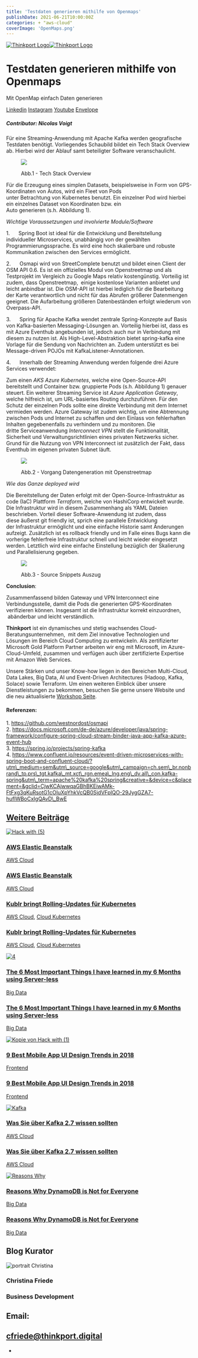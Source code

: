 ```yaml
---
title: 'Testdaten generieren mithilfe von Openmaps'
publishDate: 2021-06-21T10:00:00Z
categories: + "aws-cloud"
coverImage: 'OpenMaps.png'
---
```


[![Thinkport Logo](images/Logo_horizontral_new-ovavzp5ztqmosy1yz1jrwr9fv5swhtoc0bky3tkc3g.png 'Logo Bright Colours')](https://thinkport.digital)[![Thinkport Logo](images/Logo_horizontral_new-ovavzp5ztqmosy1yz1jrwr9fv5swhtoc0bky3tkc3g.png 'Logo Bright Colours')](https://thinkport.digital)

# Testdaten generieren mithilfe von Openmaps

Mit OpenMap einfach Daten generieren

[Linkedin](https://www.linkedin.com/company/11759873) [Instagram](https://www.instagram.com/thinkport/) [Youtube](https://www.youtube.com/channel/UCnke3WYRT6bxuMK2t4jw2qQ) [Envelope](mailto:tdrechsel@thinkport.digital)[](#linksection)

##### _Contributor: Nicolas Voigt_

Für eine Streaming-Anwendung mit Apache Kafka werden geografische Testdaten benötigt. Vorliegendes Schaubild bildet ein Tech Stack Overview ab. Hierbei wird der Ablauf samt beteiligter Software veranschaulicht. 

<figure>

![](images/Abb-1.png)

<figcaption>

Abb.1 - Tech Stack Overview

</figcaption>

</figure>

Für die Erzeugung eines simplen Datasets,
beispielsweise in Form von GPS-Koordinaten von Autos, wird ein Fleet von Pods  
unter Betrachtung von Kubernetes benutzt. Ein einzelner Pod wird hierbei ein einzelnes Dataset von Koordinaten bzw. ein  
Auto generieren (s.h. Abbildung 1).

_Wichtige Voraussetzungen und involvierte Module/Software_

1.      Spring Boot ist ideal für die Entwicklung und Bereitstellung individueller Microservices, unabhängig von der gewählten Programmierungssprache. Es wird eine hoch skalierbare und robuste Kommunikation zwischen den Services ermöglicht.

2.      Osmapi wird von StreetComplete benutzt und bildet einen Client der OSM API 0.6. Es ist ein offizielles Modul von Openstreetmap und als Testprojekt im Vergleich zu Google Maps relativ kostengünstig. Vorteilig ist zudem, dass Openstreetmap,  einige kostenlose Varianten anbietet und leicht anbindbar ist. Die OSM-API ist hierbei lediglich für die Bearbeitung der Karte verantwortlich und nicht für das Abrufen größerer Datenmengen geeignet. Die Aufarbeitung größeren Datenbeständen erfolgt wiederum von Overpass-API.

3.      Spring für Apache Kafka wendet zentrale Spring-Konzepte auf Basis von Kafka-basierten Messaging-Lösungen an. Vorteilig hierbei ist, dass es mit Azure Eventhub angebunden ist, jedoch auch nur in Verbindung mit diesem zu nutzen ist. Als High-Level-Abstraktion bietet spring-kafka eine Vorlage für die Sendung von Nachrichten an. Zudem unterstützt es bei Message-driven POJOs mit KafkaListener-Annotationen.

4.      Innerhalb der Streaming Anwendung werden folgende drei Azure Services verwendet:

Zum einen _AKS Azure Kubernetes_, welche eine Open-Source-API bereitstellt und Container bzw. gruppierte Pods (s.h. Abbildung 1) genauer steuert. Ein weiterer Streaming Service ist _Azure Application Gateway_, welche hilfreich ist, um URL-basiertes Routing durchzuführen. Für den Schutz der einzelnen Pods sollte eine direkte Verbindung mit dem Internet vermieden werden. Azure Gateway ist zudem wichtig,
um eine Abtrennung zwischen Pods und Internet zu schaffen und den Einlass von fehlerhaften Inhalten gegebenenfalls zu verhindern und zu monitoren. Die dritte Serviceanwendung _Interconnect VPN_ stellt die Funktionalität, Sicherheit und Verwaltungsrichtlinien eines privaten Netzwerks sicher. Grund für die Nutzung von VPN Interconnect ist zusätzlich der Fakt, dass Eventhub im eigenen privaten Subnet läuft.

<figure>

![](images/Abb2.png)

<figcaption>

Abb.2 - Vorgang Datengeneration mit Openstreetmap

</figcaption>

</figure>

*Wie das Ganze deployed* *wird* 

Die Bereitstellung der Daten erfolgt mit der Open-Source-Infrastruktur as code (IaC) Plattform _Terraform_, welche von HashiCorp entwickelt wurde. Die Infrastruktur wird in diesem Zusammenhang als YAML Dateien beschrieben. Vorteil dieser Software-Anwendung ist zudem, dass  
diese äußerst git friendly ist, sprich eine parallele Entwicklung der Infrastruktur ermöglicht und eine einfache Historie samt Änderungen aufzeigt. Zusätzlich ist es rollback friendly und im Falle eines Bugs kann die vorherige fehlerfreie Infrastruktur schnell und leicht wieder eingesetzt werden. Letztlich wird eine einfache Einstellung bezüglich der Skalierung und Parallelisierung gegeben.

<figure>

![](images/Abb-3.png)

<figcaption>

Abb.3 - Source Snippets Auszug

</figcaption>

</figure>

**Conclusion**:

Zusammenfassend bilden Gateway und VPN Interconnect eine Verbindungsstelle, damit die Pods die generierten GPS-Koordinaten  
verifizieren können. Insgesamt ist die Infrastruktur korrekt einzuordnen,  abänderbar und leicht verständlich.

**Thinkport** ist ein dynamisches und stetig wachsendes Cloud-Beratungsunternehmen,  mit dem Ziel innovative Technologien und Lösungen im Bereich Cloud Computing zu entwickeln. Als zertifizierter Microsoft Gold Platform Partner arbeiten wir eng mit Microsoft, im Azure-Cloud-Umfeld, zusammen und verfügen auch über zertifizierte Expertise mit Amazon Web Services.

Unsere Stärken und unser Know-how liegen in den Bereichen Multi-Cloud, Data Lakes, Big Data, AI und Event-Driven Architectures (Hadoop, Kafka, Solace) sowie Terraform. Um einen weiteren Einblick über unsere Dienstleistungen zu bekommen, besuchen Sie gerne unsere Website und die neu aktualisierte [Workshop Seite](https://thinkport.digital/cloud-excellence-workshops/). 

#### Referenzen: 

1\. https://github.com/westnordost/osmapi  
2. https://docs.microsoft.com/de-de/azure/developer/java/spring-framework/configure-spring-cloud-stream-binder-java-app-kafka-azure-event-hub  
3\. https://spring.io/projects/spring-kafka  
4. https://www.confluent.io/resources/event-driven-microservices-with-spring-boot-and-confluent-cloud/?utm\_medium=sem&utm\_source=google&utm\_campaign=ch.sem\_br.nonbrand\_tp.prs\_tgt.kafka\_mt.xct\_rgn.emea\_lng.eng\_dv.all\_con.kafka-spring&utm\_term=apache%20kafka%20spring&creative=&device=c&placement=&gclid=CjwKCAjwwqaGBhBKEiwAMk-FtFxg3qKuRsotG1cOIuXpYhkVcQB0SjdVFplQO-29JygGZA7-huflWBoCxIgQAvD\_BwE

## [Weitere Beiträge](https://thinkport.digital/blog)

[![Hack with (5)](images/Hack-with-5.png 'Hack with (5)')](https://thinkport.digital/aws-elastic-beanstalk-2/)

### [AWS Elastic Beanstalk](https://thinkport.digital/aws-elastic-beanstalk-2/ 'AWS Elastic Beanstalk')

[AWS Cloud](https://thinkport.digital/category/aws-cloud/)

### [AWS Elastic Beanstalk](https://thinkport.digital/aws-elastic-beanstalk-2/ 'AWS Elastic Beanstalk')

[AWS Cloud](https://thinkport.digital/category/aws-cloud/)

### [Kublr bringt Rolling-Updates für Kubernetes](https://thinkport.digital/kublr-rolling-updates-fuer-kubernetes/ 'Kublr bringt Rolling-Updates für Kubernetes')

[AWS Cloud](https://thinkport.digital/category/aws-cloud/), [Cloud Kubernetes](https://thinkport.digital/category/cloud-kubernetes/)

### [Kublr bringt Rolling-Updates für Kubernetes](https://thinkport.digital/kublr-rolling-updates-fuer-kubernetes/ 'Kublr bringt Rolling-Updates für Kubernetes')

[AWS Cloud](https://thinkport.digital/category/aws-cloud/), [Cloud Kubernetes](https://thinkport.digital/category/cloud-kubernetes/)

[![4](images/4-2.png '4')](https://thinkport.digital/the-6-most-important-things-i-have-learned-in-my-6-months-using-server-less/)

### [The 6 Most Important Things I have learned in my 6 Months using Server-less](https://thinkport.digital/the-6-most-important-things-i-have-learned-in-my-6-months-using-server-less/ 'The 6 Most Important Things I have learned in my 6 Months using Server-less')

[Big Data](https://thinkport.digital/category/big-data/)

### [The 6 Most Important Things I have learned in my 6 Months using Server-less](https://thinkport.digital/the-6-most-important-things-i-have-learned-in-my-6-months-using-server-less/ 'The 6 Most Important Things I have learned in my 6 Months using Server-less')

[Big Data](https://thinkport.digital/category/big-data/)

[![Kopie von Hack with (1)](images/Kopie-von-Hack-with-1.png 'Kopie von Hack with (1)')](https://thinkport.digital/9-best-mobile-app-ui-design-trends-in-2018/)

### [9 Best Mobile App UI Design Trends in 2018](https://thinkport.digital/9-best-mobile-app-ui-design-trends-in-2018/ '9 Best Mobile App UI Design Trends in 2018')

[Frontend](https://thinkport.digital/category/frontend/)

### [9 Best Mobile App UI Design Trends in 2018](https://thinkport.digital/9-best-mobile-app-ui-design-trends-in-2018/ '9 Best Mobile App UI Design Trends in 2018')

[Frontend](https://thinkport.digital/category/frontend/)

[![Kafka](images/Kafka-1024x696.png 'blog post kafka 2.7')](https://thinkport.digital/kafka-2-7-update/)

### [Was Sie über Kafka 2.7 wissen sollten](https://thinkport.digital/kafka-2-7-update/ 'Was Sie über Kafka 2.7 wissen sollten')

[AWS Cloud](https://thinkport.digital/category/aws-cloud/)

### [Was Sie über Kafka 2.7 wissen sollten](https://thinkport.digital/kafka-2-7-update/ 'Was Sie über Kafka 2.7 wissen sollten')

[AWS Cloud](https://thinkport.digital/category/aws-cloud/)

[![Reasons Why](images/Reasons-Why.png 'Reasons Why')](https://thinkport.digital/reasons-why-dynamodb-is-not-for-everyone/)

### [Reasons Why DynamoDB is Not for Everyone](https://thinkport.digital/reasons-why-dynamodb-is-not-for-everyone/ 'Reasons Why DynamoDB is Not for Everyone')

[Big Data](https://thinkport.digital/category/big-data/)

### [Reasons Why DynamoDB is Not for Everyone](https://thinkport.digital/reasons-why-dynamodb-is-not-for-everyone/ 'Reasons Why DynamoDB is Not for Everyone')

[Big Data](https://thinkport.digital/category/big-data/)

## Blog Kurator

![portrait Christina](images/Christina.png)

### Christina Friede

### Business Development

## Email:

## [cfriede@thinkport.digital](mailto:cfriede@thinkport.digital)

- [](https://www.linkedin.com/in/christina-friede-2a6426168/)
